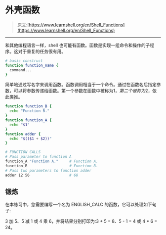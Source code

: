 # 外壳函数

> 原文:[https://www.learnshell.org/en/Shell_Functions](https://www.learnshell.org/en/Shell_Functions)

* * *

和其他编程语言一样，shell 也可能有函数。函数是实现一组命令和操作的子程序。这对于重复的任务很有用。

```sh
# basic construct
function function_name {
  command...
} 
```

简单地通过写名字来调用函数。函数调用相当于一个命令。通过在函数名后指定参数，可以将参数传递给函数。第一个参数在函数中被称为$1，第二个被称为$2，依此类推。

```sh
function function_B {
  echo "Function B."
}
function function_A {
  echo "$1"
}
function adder {
  echo "$(($1 + $2))"
}

# FUNCTION CALLS
# Pass parameter to function A
function_A "Function A."     # Function A.
function_B                   # Function B.
# Pass two parameters to function adder
adder 12 56                  # 68 
```

## 锻炼

在本练习中，您需要编写一个名为 ENGLISH_CALC 的函数，它可以处理如下句子:

3 加 5、5 减 1 或 4 乘 6，并将结果分别打印为:3 + 5 = 8、5 - 1 = 4 或 4 * 6 = 24。